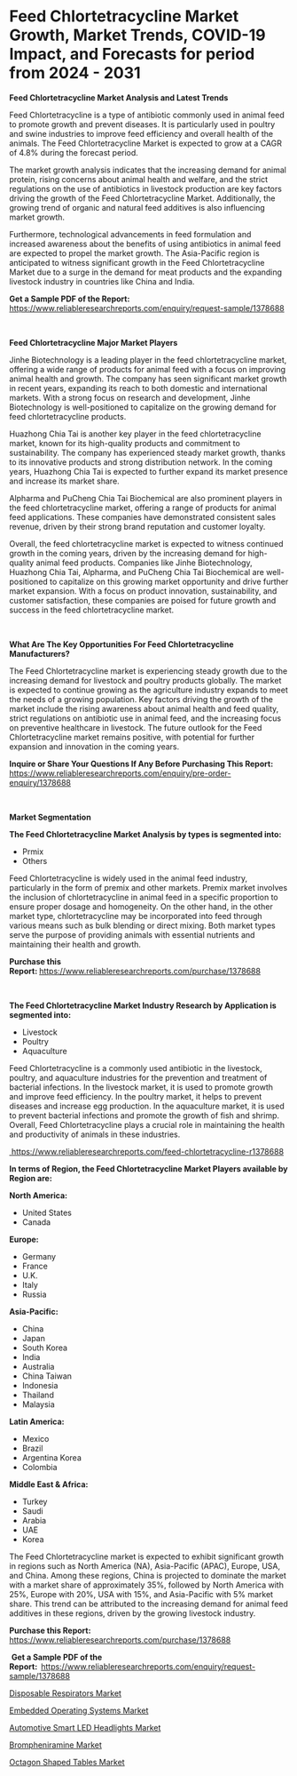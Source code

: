 <p><h1>Feed Chlortetracycline Market Growth, Market Trends, COVID-19 Impact, and Forecasts for period from 2024 - 2031</h1></p><p><strong>Feed Chlortetracycline Market Analysis and Latest Trends</strong></p>
<p><p>Feed Chlortetracycline is a type of antibiotic commonly used in animal feed to promote growth and prevent diseases. It is particularly used in poultry and swine industries to improve feed efficiency and overall health of the animals. The Feed Chlortetracycline Market is expected to grow at a CAGR of 4.8% during the forecast period.</p><p>The market growth analysis indicates that the increasing demand for animal protein, rising concerns about animal health and welfare, and the strict regulations on the use of antibiotics in livestock production are key factors driving the growth of the Feed Chlortetracycline Market. Additionally, the growing trend of organic and natural feed additives is also influencing market growth.</p><p>Furthermore, technological advancements in feed formulation and increased awareness about the benefits of using antibiotics in animal feed are expected to propel the market growth. The Asia-Pacific region is anticipated to witness significant growth in the Feed Chlortetracycline Market due to a surge in the demand for meat products and the expanding livestock industry in countries like China and India.</p></p>
<p><strong>Get a Sample PDF of the Report:&nbsp;</strong> <a href="https://www.reliableresearchreports.com/enquiry/request-sample/1378688">https://www.reliableresearchreports.com/enquiry/request-sample/1378688</a></p>
<p>&nbsp;</p>
<p><strong>Feed Chlortetracycline Major Market Players</strong></p>
<p><p>Jinhe Biotechnology is a leading player in the feed chlortetracycline market, offering a wide range of products for animal feed with a focus on improving animal health and growth. The company has seen significant market growth in recent years, expanding its reach to both domestic and international markets. With a strong focus on research and development, Jinhe Biotechnology is well-positioned to capitalize on the growing demand for feed chlortetracycline products.</p><p>Huazhong Chia Tai is another key player in the feed chlortetracycline market, known for its high-quality products and commitment to sustainability. The company has experienced steady market growth, thanks to its innovative products and strong distribution network. In the coming years, Huazhong Chia Tai is expected to further expand its market presence and increase its market share.</p><p>Alpharma and PuCheng Chia Tai Biochemical are also prominent players in the feed chlortetracycline market, offering a range of products for animal feed applications. These companies have demonstrated consistent sales revenue, driven by their strong brand reputation and customer loyalty.</p><p>Overall, the feed chlortetracycline market is expected to witness continued growth in the coming years, driven by the increasing demand for high-quality animal feed products. Companies like Jinhe Biotechnology, Huazhong Chia Tai, Alpharma, and PuCheng Chia Tai Biochemical are well-positioned to capitalize on this growing market opportunity and drive further market expansion. With a focus on product innovation, sustainability, and customer satisfaction, these companies are poised for future growth and success in the feed chlortetracycline market.</p></p>
<p>&nbsp;</p>
<p><strong>What Are The Key Opportunities For Feed Chlortetracycline Manufacturers?</strong></p>
<p><p>The Feed Chlortetracycline market is experiencing steady growth due to the increasing demand for livestock and poultry products globally. The market is expected to continue growing as the agriculture industry expands to meet the needs of a growing population. Key factors driving the growth of the market include the rising awareness about animal health and feed quality, strict regulations on antibiotic use in animal feed, and the increasing focus on preventive healthcare in livestock. The future outlook for the Feed Chlortetracycline market remains positive, with potential for further expansion and innovation in the coming years.</p></p>
<p><strong>Inquire or Share Your Questions If Any Before Purchasing This Report:</strong> <a href="https://www.reliableresearchreports.com/enquiry/pre-order-enquiry/1378688">https://www.reliableresearchreports.com/enquiry/pre-order-enquiry/1378688</a></p>
<p>&nbsp;</p>
<p><strong>Market Segmentation</strong></p>
<p><strong>The Feed Chlortetracycline Market Analysis by types is segmented into:</strong></p>
<p><ul><li>Prmix</li><li>Others</li></ul></p>
<p><p>Feed Chlortetracycline is widely used in the animal feed industry, particularly in the form of premix and other markets. Premix market involves the inclusion of chlortetracycline in animal feed in a specific proportion to ensure proper dosage and homogeneity. On the other hand, in the other market type, chlortetracycline may be incorporated into feed through various means such as bulk blending or direct mixing. Both market types serve the purpose of providing animals with essential nutrients and maintaining their health and growth.</p></p>
<p><strong>Purchase this Report:&nbsp;</strong><a href="https://www.reliableresearchreports.com/purchase/1378688">https://www.reliableresearchreports.com/purchase/1378688</a></p>
<p>&nbsp;</p>
<p><strong>The Feed Chlortetracycline Market Industry Research by Application is segmented into:</strong></p>
<p><ul><li>Livestock</li><li>Poultry</li><li>Aquaculture</li></ul></p>
<p><p>Feed Chlortetracycline is a commonly used antibiotic in the livestock, poultry, and aquaculture industries for the prevention and treatment of bacterial infections. In the livestock market, it is used to promote growth and improve feed efficiency. In the poultry market, it helps to prevent diseases and increase egg production. In the aquaculture market, it is used to prevent bacterial infections and promote the growth of fish and shrimp. Overall, Feed Chlortetracycline plays a crucial role in maintaining the health and productivity of animals in these industries.</p></p>
<p><a href="https://www.reliableresearchreports.com/feed-chlortetracycline-r1378688">&nbsp;https://www.reliableresearchreports.com/feed-chlortetracycline-r1378688</a></p>
<p><strong>In terms of Region, the Feed Chlortetracycline Market Players available by Region are:</strong></p>
<p>
    <p> <strong> North America: </strong>
        <ul>
            <li>United States</li>
            <li>Canada</li>
        </ul>
        </p> 
    <p> <strong> Europe: </strong>
        <ul>
            <li>Germany</li>
            <li>France</li>
            <li>U.K.</li>
            <li>Italy</li>
            <li>Russia</li>
        </ul>
        </p> 
    <p> <strong> Asia-Pacific: </strong>
        <ul>
            <li>China</li>
            <li>Japan</li>
            <li>South Korea</li>
            <li>India</li>
            <li>Australia</li>
            <li>China Taiwan</li>
            <li>Indonesia</li>
            <li>Thailand</li>
            <li>Malaysia</li>
        </ul>
        </p> 
    <p> <strong> Latin America: </strong>
        <ul>
            <li>Mexico</li>
            <li>Brazil</li>
            <li>Argentina Korea</li>
            <li>Colombia</li>
        </ul>
        </p> 
    <p> <strong> Middle East & Africa: </strong>
        <ul>
            <li>Turkey</li>
            <li>Saudi</li>
            <li>Arabia</li>
            <li>UAE</li>
            <li>Korea</li>
        </ul>
    </p>
    </p>
<p><p>The Feed Chlortetracycline market is expected to exhibit significant growth in regions such as North America (NA), Asia-Pacific (APAC), Europe, USA, and China. Among these regions, China is projected to dominate the market with a market share of approximately 35%, followed by North America with 25%, Europe with 20%, USA with 15%, and Asia-Pacific with 5% market share. This trend can be attributed to the increasing demand for animal feed additives in these regions, driven by the growing livestock industry.</p></p>
<p><strong>Purchase this Report: </strong><a href="https://www.reliableresearchreports.com/purchase/1378688">https://www.reliableresearchreports.com/purchase/1378688</a></p>
<p>&nbsp;<strong>Get a Sample PDF of the Report:&nbsp;&nbsp;</strong><a href="https://www.reliableresearchreports.com/enquiry/request-sample/1378688">https://www.reliableresearchreports.com/enquiry/request-sample/1378688</a></p>
<p><strong></strong></p>
<p><p><a href="https://www.linkedin.com/pulse/disposable-respirators-market-emerging-trends-future-prospects-yuusf">Disposable Respirators Market</a></p><p><a href="https://github.com/indrystar/Market-Research-Report-List-4/blob/main/embedded-operating-systems-market.md">Embedded Operating Systems Market</a></p><p><a href="https://medium.com/@susanwest38/automotive-smart-led-headlights-market-a-global-and-regional-analysis-focus-on-region-8bfaab78c0a4">Automotive Smart LED Headlights Market</a></p><p><a href="https://issuu.com/reportprime-2/docs/brompheniramine-market-size-2030.pptx">Brompheniramine Market</a></p><p><a href="https://www.linkedin.com/pulse/octagon-shaped-tables-market-global-regional-analysis-focus-aak7f">Octagon Shaped Tables Market</a></p></p>